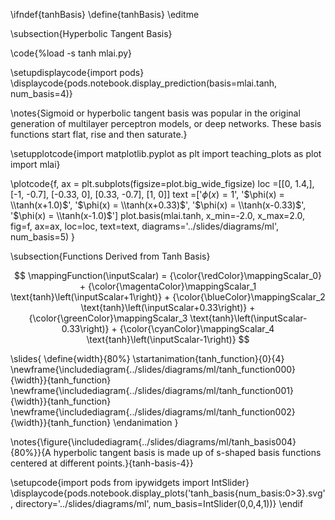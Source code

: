 \ifndef{tanhBasis}
\define{tanhBasis}
\editme

\subsection{Hyperbolic Tangent Basis}

\code{%load -s tanh mlai.py}

\setupdisplaycode{import pods}
\displaycode{pods.notebook.display_prediction(basis=mlai.tanh, num_basis=4)}

\notes{Sigmoid or hyperbolic tangent basis was popular in the original generation of multilayer perceptron models, or deep networks. These basis functions start flat, rise and then saturate.}

\setupplotcode{import matplotlib.pyplot as plt
import teaching_plots as plot
import mlai}

\plotcode{f, ax = plt.subplots(figsize=plot.big_wide_figsize)
loc =[[0, 1.4,],
      [-1, -0.7],
      [-0.33, 0],
      [0.33, -0.7],
      [1, 0]]
text =['$\phi(x) = 1$',
       '$\phi(x) = \\tanh(x+1.0)$',
       '$\phi(x) = \\tanh(x+0.33)$',
       '$\phi(x) = \\tanh(x-0.33)$',
       '$\phi(x) = \\tanh(x-1.0)$']
plot.basis(mlai.tanh, x_min=-2.0, x_max=2.0,
           fig=f, ax=ax, loc=loc, text=text,
           diagrams='../slides/diagrams/ml',
           num_basis=5)
}

\subsection{Functions Derived from Tanh Basis}

$$
\mappingFunction(\inputScalar) = {\color{\redColor}\mappingScalar_0}   + {\color{\magentaColor}\mappingScalar_1 \text{tanh}\left(\inputScalar+1\right)}  + {\color{\blueColor}\mappingScalar_2 \text{tanh}\left(\inputScalar+0.33\right)}  + {\color{\greenColor}\mappingScalar_3 \text{tanh}\left(\inputScalar-0.33\right)} + {\color{\cyanColor}\mappingScalar_4 \text{tanh}\left(\inputScalar-1\right)}
$$

\slides{
\define{width}{80%}
\startanimation{tanh_function}{0}{4}
\newframe{\includediagram{../slides/diagrams/ml/tanh_function000}{\width}}{tanh_function}
\newframe{\includediagram{../slides/diagrams/ml/tanh_function001}{\width}}{tanh_function}
\newframe{\includediagram{../slides/diagrams/ml/tanh_function002}{\width}}{tanh_function}
\endanimation
}

\notes{\figure{\includediagram{../slides/diagrams/ml/tanh_basis004}{80%}}{A hyperbolic tangent basis is made up of s-shaped basis functions centered at different points.}{tanh-basis-4}}

\setupcode{import pods
from ipywidgets import IntSlider}
\displaycode{pods.notebook.display_plots('tanh_basis{num_basis:0>3}.svg', 
                            directory='../slides/diagrams/ml', 
							num_basis=IntSlider(0,0,4,1))}
\endif
